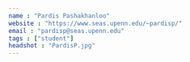 ```yaml
---
name : "Pardis Pashakhanloo"
website : "https://www.seas.upenn.edu/~pardisp/"
email : "pardisp@seas.upenn.edu"
tags : ["student"]
headshot : "PardisP.jpg"
---
```

